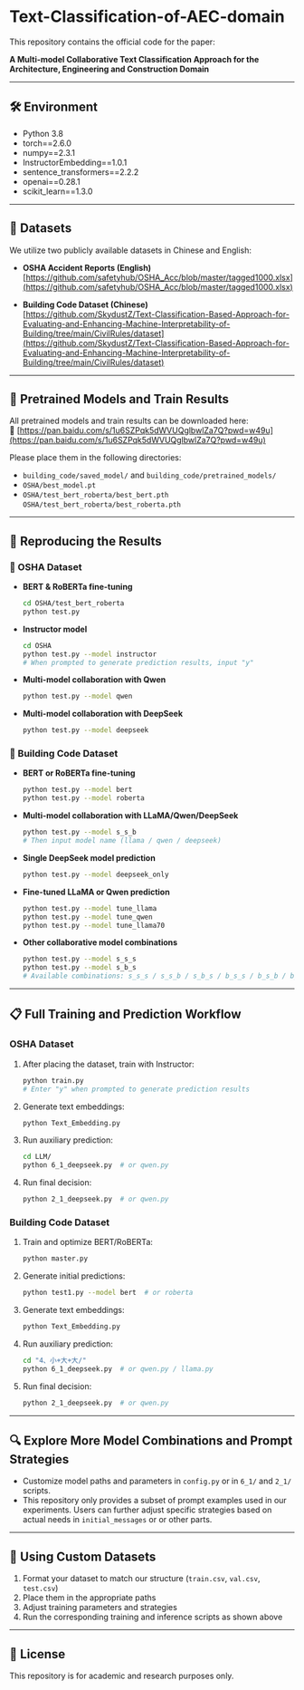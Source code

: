# Text-Classification-of-AEC-domain

This repository contains the official code for the paper:

**A Multi-model Collaborative Text Classification Approach for the Architecture, Engineering and Construction Domain**

---

## 🛠️ Environment

- Python 3.8
- torch==2.6.0
- numpy==2.3.1
- InstructorEmbedding==1.0.1
- sentence_transformers==2.2.2
- openai==0.28.1
- scikit_learn==1.3.0

---

## 📂 Datasets

We utilize two publicly available datasets in Chinese and English:

- **OSHA Accident Reports (English)**  
  [https://github.com/safetyhub/OSHA_Acc/blob/master/tagged1000.xlsx](https://github.com/safetyhub/OSHA_Acc/blob/master/tagged1000.xlsx)

- **Building Code Dataset (Chinese)**  
  [https://github.com/SkydustZ/Text-Classification-Based-Approach-for-Evaluating-and-Enhancing-Machine-Interpretability-of-Building/tree/main/CivilRules/dataset](https://github.com/SkydustZ/Text-Classification-Based-Approach-for-Evaluating-and-Enhancing-Machine-Interpretability-of-Building/tree/main/CivilRules/dataset)

---

## 🔗 Pretrained Models and Train Results

All pretrained models and train results can be downloaded here:  
📎 [https://pan.baidu.com/s/1u6SZPqk5dWVUQglbwlZa7Q?pwd=w49u](https://pan.baidu.com/s/1u6SZPqk5dWVUQglbwlZa7Q?pwd=w49u)

Please place them in the following directories:

- `building_code/saved_model/` and `building_code/pretrained_models/`
- `OSHA/best_model.pt`
- `OSHA/test_bert_roberta/best_bert.pth`  
  `OSHA/test_bert_roberta/best_roberta.pth`

---

## 🧪 Reproducing the Results

### 🔹 OSHA Dataset

- **BERT & RoBERTa fine-tuning**  
  ```bash
  cd OSHA/test_bert_roberta
  python test.py
  ```

- **Instructor model**  
  ```bash
  cd OSHA
  python test.py --model instructor
  # When prompted to generate prediction results, input "y"
  ```

- **Multi-model collaboration with Qwen**  
  ```bash
  python test.py --model qwen
  ```

- **Multi-model collaboration with DeepSeek**  
  ```bash
  python test.py --model deepseek
  ```

### 🔹 Building Code Dataset

- **BERT or RoBERTa fine-tuning**  
  ```bash
  python test.py --model bert
  python test.py --model roberta
  ```

- **Multi-model collaboration with LLaMA/Qwen/DeepSeek**  
  ```bash
  python test.py --model s_s_b
  # Then input model name (llama / qwen / deepseek)
  ```

- **Single DeepSeek model prediction**  
  ```bash
  python test.py --model deepseek_only
  ```

- **Fine-tuned LLaMA or Qwen prediction**  
  ```bash
  python test.py --model tune_llama
  python test.py --model tune_qwen
  python test.py --model tune_llama70
  ```

- **Other collaborative model combinations**  
  ```bash
  python test.py --model s_s_s
  python test.py --model s_b_s
  # Available combinations: s_s_s / s_s_b / s_b_s / b_s_s / b_s_b / b_b_s / b_b_b
  ```

---

## 📋 Full Training and Prediction Workflow

### OSHA Dataset

1. After placing the dataset, train with Instructor:
   ```bash
   python train.py
   # Enter "y" when prompted to generate prediction results
   ```

2. Generate text embeddings:
   ```bash
   python Text_Embedding.py
   ```

3. Run auxiliary prediction:
   ```bash
   cd LLM/
   python 6_1_deepseek.py  # or qwen.py
   ```

4. Run final decision:
   ```bash
   python 2_1_deepseek.py  # or qwen.py
   ```

### Building Code Dataset

1. Train and optimize BERT/RoBERTa:
   ```bash
   python master.py
   ```

2. Generate initial predictions:
   ```bash
   python test1.py --model bert  # or roberta
   ```

3. Generate text embeddings:
   ```bash
   python Text_Embedding.py
   ```

4. Run auxiliary prediction:
   ```bash
   cd "4、小+大+大/"
   python 6_1_deepseek.py  # or qwen.py / llama.py
   ```

5. Run final decision:
   ```bash
   python 2_1_deepseek.py  # or qwen.py
   ```

---

## 🔍 Explore More Model Combinations and Prompt Strategies

- Customize model paths and parameters in `config.py` or in `6_1/` and `2_1/` scripts.
- This repository only provides a subset of prompt examples used in our experiments. Users can further adjust specific strategies based on actual needs in `initial_messages` or or other parts.

---

## 📁 Using Custom Datasets

1. Format your dataset to match our structure (`train.csv`, `val.csv`, `test.csv`)
2. Place them in the appropriate paths
3. Adjust training parameters and strategies
4. Run the corresponding training and inference scripts as shown above

---

## 📜 License

This repository is for academic and research purposes only.
